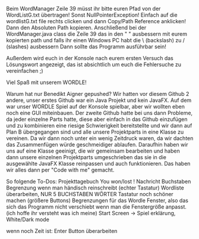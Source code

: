 Beim WordManager Zeile 39 müsst ihr bitte euren Pfad von der WordListG.txt übertragen! Sonst NullPointerException!
Einfach auf die wordlistG.txt file rechts clicken und dann Copy/Path Reference anklicken!
Dann den Absoluten Path kopieren.
Anschließend bei der WordManager.java class die Zeile 39 das in den " " ausbessern mit eurem kopierten path und falls ihr einen Windows PC habt die \ (backslash) zu / (slashes) ausbessern
Dann sollte das Programm ausführbar sein!

Außerdem wird euch in der Konsole nach eurem ersten Versuch das Lösungswort angezeigt, das ist absichtlich um euch die Fehlersuche zu vereinfachen ;)

Viel Spaß mit unserem WORDLE!


Warum hat nur Benedikt Aigner gepushed?
Wir hatten vor diesem Github 2 andere, unser erstes Github war ein Java Projekt und kein JavaFX. Auf dem war unser WORDLE Spiel auf der Konsole spielbar, aber wir wollten eben noch eine GUI miteinbauen.
Der zweite Github hatte bei uns dann Probleme, da jeder einzelne Parts hatte, diese aber einfach in das Github einzufügen und zu kombinieren eine riesige Schwierigkeit bereitstellte und wir dann auf Plan B übergegangen sind und alle unsere Projektparts in eine Klasse zu vereinen. Da wir dann noch unter ein wenig Zeitdruck waren, da wir dachten das Zusammenfügen würde geschmeidiger ablaufen. Daraufhin haben wir uns auf eine Klasse geeinigt, die wir gemeinsam bearbeiten und haben dann unsere einzelnen Projektparts umgeschrieben das sie in die ausgewählte JavaFX Klasse reinpassen und auch funktionieren. Das haben wir alles dann per "Code with me" gemacht.

So folgende To-Dos:
Projekttagebuch
You won/lost ! Nachricht
Buchstaben Begrenzung wenn man händisch reinschreibt (echter Tastatur)
Wordliste überarbeiten, NUR 5 BUCHSTABEN  WÖRTER
Tastatur noch schöner machen (größere Buttons)
Begrenzungen für das Wordle Fenster, also das sich das Programm nicht verschiebt wenn man die Fenstergröße anpasst. (ich hoffe ihr versteht was ich meine)
Start Screen -> Spiel erklärung, White/Dark mode


wenn noch Zeit ist:
Enter Button überarbeiten
